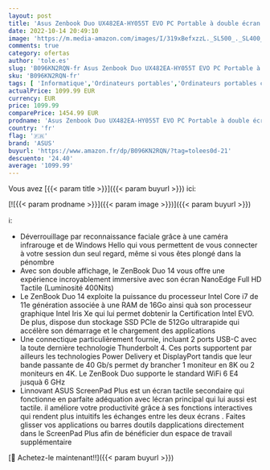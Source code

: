 ```yaml
---
layout: post
title: 'Asus Zenbook Duo UX482EA-HY055T EVO PC Portable à double écran 14 FHD TACTILE  Intel Core i7-1165G7  RAM 16Go  SSD 512Go  Intel Iris Xᵉ Graphics  Windows 10  Clavier AZERTY Français'
date: 2022-10-14 20:49:10
image: 'https://m.media-amazon.com/images/I/319xBefxzzL._SL500_._SL400_.jpg'
comments: true
category: ofertas
author: 'tole.es'
slug: 'B096KN2RQN-fr Asus Zenbook Duo UX482EA-HY055T EVO PC Portable à double...'
sku: 'B096KN2RQN-fr'
tags: [ 'Informatique','Ordinateurs portables','Ordinateurs portables classiques','asus','🇫🇷', ]
actualPrice: 1099.99 EUR
currency: EUR
price: 1099.99
comparePrice: 1454.99 EUR
prodname: 'Asus Zenbook Duo UX482EA-HY055T EVO PC Portable à double écran 14 FHD TACTILE  Intel Core i7-1165G7  RAM 16Go  SSD 512Go  Intel Iris Xᵉ Graphics  Windows 10  Clavier AZERTY Français'
country: 'fr'
flag: '🇫🇷'
brand: 'ASUS'
buyurl: 'https://www.amazon.fr/dp/B096KN2RQN/?tag=tolees0d-21'
descuento: '24.40'
average: '1099.99'
---
```


Vous avez [{{< param title >}}]({{< param buyurl >}}) ici:

[![{{< param prodname >}}]({{< param image >}})]({{< param buyurl >}})

ℹ️:

- Déverrouillage par reconnaissance faciale grâce à une caméra infrarouge et de Windows Hello qui vous permettent de vous connecter à votre session dun seul regard, même si vous êtes plongé dans la pénombre
- Avec son double affichage, le ZenBook Duo 14 vous offre une expérience incroyablement immersive avec son écran NanoEdge Full HD Tactile (Luminosité 400Nits)
- Le ZenBook Duo 14 exploite la puissance du processeur Intel Core i7 de 11e génération associée à une RAM de 16Go ainsi quà son processeur graphique Intel Iris Xe qui lui permet dobtenir la Certification Intel EVO. De plus, dispose dun stockage SSD PCIe de 512Go ultrarapide qui accélère son démarrage et le chargement des applications
- Une connectique particulièrement fournie, incluant 2 ports USB-C avec la toute dernière technologie Thunderbolt 4. Ces ports supportent par ailleurs les technologies Power Delivery et DisplayPort tandis que leur bande passante de 40 Gb/s permet dy brancher 1 moniteur en 8K ou 2 moniteurs en 4K. Le ZenBook Duo supporte le standard WiFi 6 E4 jusquà 6 GHz
- Linnovant ASUS ScreenPad Plus est un écran tactile secondaire qui fonctionne en parfaite adéquation avec lécran principal qui lui aussi est tactile. il améliore votre productivité grâce à ses fonctions interactives qui rendent plus intuitifs les échanges entre les deux écrans . Faites glisser vos applications ou barres doutils dapplications directement dans le ScreenPad Plus afin de bénéficier dun espace de travail supplémentaire

[🛒 Achetez-le maintenant!!]({{< param buyurl >}})
